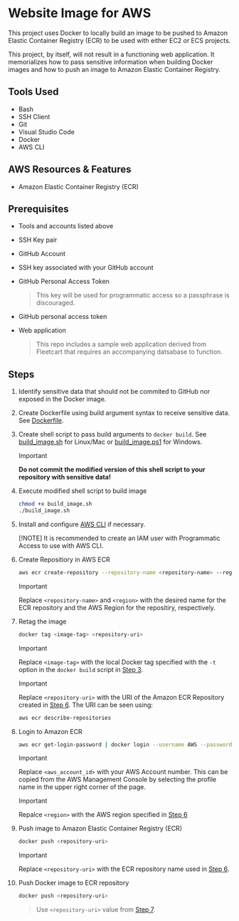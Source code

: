 # Website Image for AWS

This project uses Docker to locally build an image to be pushed to Amazon Elastic Container Registry (ECR) to be used with either EC2 or ECS projects.

This project, by itself, will not result in a functioning web application. It memorializes how to pass sensitive information when building Docker images and how to push an image to Amazon Elastic Container Registry.

## Tools Used

* Bash
* SSH Client
* Git
* Visual Studio Code
* Docker
* AWS CLI

## AWS Resources & Features

* Amazon Elastic Container Registry (ECR)

## Prerequisites

* Tools and accounts listed above
* SSH Key pair
* GitHub Account
* SSH key associated with your GitHub account
* GitHub Personal Access Token

    >This key will be used for programmatic access so a passphrase is discouraged.

* GitHub personal access token
* Web application
    >This repo includes a sample web application derived from Fleetcart that requires an accompanying datsabase to function.

## Steps

1. Identify sensitive data that should not be commited to GitHub nor exposed in the Docker image.

2. Create Dockerfile using build argument syntax to receive sensitive data. See [Dockerfile](Dockerfile).

3. <a name="step3"></a>Create shell script to pass build arguments to `docker build`. See [build_image.sh](build_image.sh) for Linux/Mac or [build_image.ps1](build_image.ps1) for Windows.

    >[!IMPORTANT]
    > **Do not commit the modified version of this shell script to your repository with sensitive data!**

4. Execute modified shell script to build image

    ```bash
    chmod +x build_image.sh
    ./build_image.sh
    ```

5. Install and configure [AWS CLI](https://aws.amazon.com/cli/) if necessary.

    [!NOTE]
    It is recommended to create an IAM user with Programmatic Access to use with AWS CLI.

6. <a name="step6"></a>Create Repositiory in AWS ECR

    ```bash
    aws ecr create-repository --repository-name <repository-name> --region <region>
    ```

    >[!IMPORTANT]
    >Replace `<repository-name>` and `<region>` with the desired name for the ECR repository and the AWS Region for the repositiry, respectively.

7. <a name="step7"></a>Retag the image

    ```bash
    docker tag <image-tag> <repository-uri>
    ```

    >[!IMPORTANT]
    >Replace `<image-tag>` with the local Docker tag specified with the `-t` option in the `docker build` script in [Step 3](#step3).

    >[!IMPORTANT]
    >Replace `<repository-uri>` with the URI of the Amazon ECR Repository created in [Step 6](#step6). The URI can be seen using:
    >
    >```bash
    >aws ecr describe-repositories
    >```

8. <a name="step9"></a>Login to Amazon ECR

    ```bash
    aws ecr get-login-password | docker login --username AWS --password-stdin <aws_account_id>.dkr.ecr.<region>.amazonaws.com
    ```

    >[!IMPORTANT]
    >Replace `<aws_account_id>` with your AWS Account number. This can be copied from the AWS Management Console by selecting the profile name in the upper right corner of the page.

    >[!IMPORTANT]
    >Repalce `<region>` with the AWS region specified in [Step 6](#step6)

9. <a name="step9"></a>Push image to Amazon Elastic Container Registry (ECR)

    ```bash
    docker push <repository-uri>
    ```

    >[!IMPORTANT]
    >Replace `<repository-uri>` with the ECR repository name used in [Step 6](#step6).

10. Push Docker image to ECR repository

    ```bash
    docker push <repository-uri>
    ```

    > Use `<repository-uri>` value from [Step 7](#step7).
